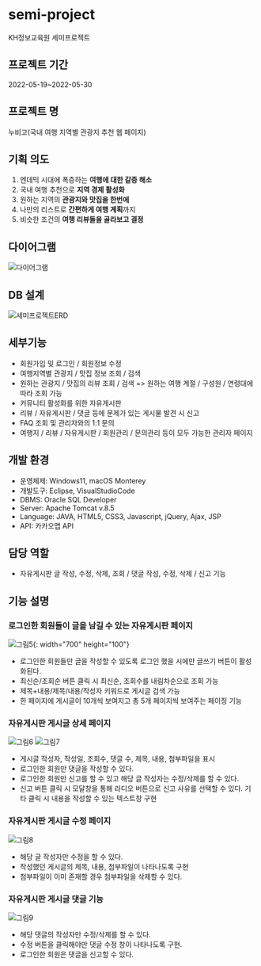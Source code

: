 # semi-project
KH정보교육원 세미프로젝트

## 프로젝트 기간
2022-05-19~2022-05-30

## 프로젝트 명

누비고(국내 여행 지역별 관광지 추천 웹 페이지)

## 기획 의도

1.  엔데믹 시대에 폭증하는 **여행에 대한 갈증 해소**
2.  국내 여행 추천으로 **지역 경제 활성화**
3.  원하는 지역의 **관광지와 맛집을 한번에**
4.  나만의 리스트로 **간편하게 여행 계획**까지
5.  비슷한 조건의 **여행 리뷰들을 골라보고 결정**

## 다이어그램

![다이어그램](https://user-images.githubusercontent.com/41504334/182010132-140beb81-efb0-4482-bc6c-38309a00a277.jpg)

## DB 설계

![세미프로젝트ERD](https://user-images.githubusercontent.com/41504334/182010170-3f815c0f-92cc-42fd-ae94-7a56819a181e.png)

## 세부기능

- 회원가입 및 로그인 / 회원정보 수정
- 여행지역별 관광지 / 맛집 정보 조회 / 검색
- 원하는 관광지 / 맛집의 리뷰 조회 / 검색 => 원하는 여행 계절 / 구성원 / 연령대에 따라 조회 가능
- 커뮤니티 활성화를 위한 자유게시판
- 리뷰 / 자유게시판 / 댓글 등에 문제가 있는 게시물 발견 시 신고
- FAQ 조회 및 관리자와의 1:1 문의
- 여행지 / 리뷰 / 자유게시판 / 회원관리 / 문의관리 등이 모두 가능한 관리자 페이지

## 개발 환경

- 운영체제: Windows11, macOS Monterey
- 개발도구: Eclipse, VisualStudioCode
- DBMS: Oracle SQL Developer
- Server: Apache Tomcat v.8.5
- Language: JAVA, HTML5, CSS3, Javascript, jQuery, Ajax, JSP
- API: 카카오맵 API

## 담당 역할

- 자유게시판 글 작성, 수정, 삭제, 조회 / 댓글 작성, 수정, 삭제 / 신고 기능

## 기능 설명

### 로그인한 회원들이 글을 남길 수 있는 자유게시판 페이지

![그림5](https://user-images.githubusercontent.com/41504334/182532707-b58c75e4-7c9f-4fae-a561-381316278d0d.png){: width="700" height="100"}

- 로그인한 회원들만 글을 작성할 수 있도록 로그인 했을 시에만 글쓰기 버튼이 활성화된다.
- 최신순/조회순 버튼 클릭 시 최신순, 조회수를 내림차순으로 조회 가능
- 제목+내용/제목/내용/작성자 키워드로 게시글 검색 가능
- 한 페이지에 게시글이 10개씩 보여지고 총 5개 페이지씩 보여주는 페이징 기능

### 자유게시판 게시글 상세 페이지

![그림6](https://user-images.githubusercontent.com/41504334/182532845-9c059209-7ff8-49fc-9d00-9712c8c329ca.png)
![그림7](https://user-images.githubusercontent.com/41504334/182532870-e19769e8-4db9-4204-9a0a-cd82e12c4cea.png)

- 게시글 작성자, 작성일, 조회수, 댓글 수, 제목, 내용, 첨부파일을 표시
- 로그인한 회원만 댓글을 작성할 수 있다.
- 로그인한 회원만 신고를 할 수 있고 해당 글 작성자는 수정/삭제를 할 수 있다.
- 신고 버튼 클릭 시 모달창을 통해 라디오 버튼으로 신고 사유를 선택할 수 있다. 기타 클릭 시 내용을 작성할 수 있는 텍스트창 구현

### 자유게시판 게시글 수정 페이지

![그림8](https://user-images.githubusercontent.com/41504334/182532970-68da8101-6c14-4631-80ba-7be54469d817.png)

- 해당 글 작성자만 수정을 할 수 있다.
- 작성했던 게시글의 제목, 내용, 첨부파일이 나타나도록 구현
- 첨부파일이 이미 존재할 경우 첨부파일을 삭제할 수 있다.

### 자유게시판 게시글 댓글 기능

![그림9](https://user-images.githubusercontent.com/41504334/182533042-42f6119a-876e-4aa3-acdd-fe5d2e24506d.png)

- 해당 댓글의 작성자만 수정/삭제를 할 수 있다.
- 수정 버튼을 클릭해야만 댓글 수정 창이 나타나도록 구현.
- 로그인한 회원은 댓글을 신고할 수 있다.



